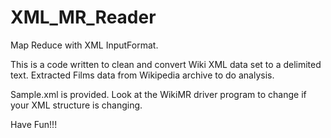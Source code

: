 # XML_MR_Reader
Map Reduce with XML InputFormat.

This is a code written to clean and convert Wiki XML data set to a delimited text. Extracted Films data from Wikipedia archive to do analysis. 

Sample.xml is provided. Look at the WikiMR driver program to change if your XML structure is changing.

Have Fun!!!
